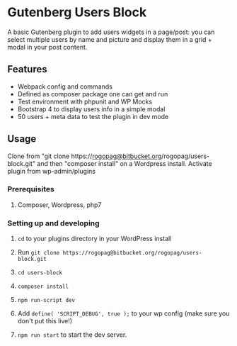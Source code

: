# Gutenberg Users Block

A basic Gutenberg plugin to add users widgets in a page/post: you can select multiple users by name and picture and display them in a grid + modal in your post content.

## Features

- Webpack config and commands
- Defined as composer package one can get and run
- Test environment with phpunit and WP Mocks
- Bootstrap 4 to display users info in a simple modal
- 50 users + meta data to test the plugin in dev mode

## Usage

Clone from "git clone https://rogopag@bitbucket.org/rogopag/users-block.git" and then "composer install" on a Wordpress install. Activate plugin from wp-admin/plugins

### Prerequisites

1. Composer, Wordpress, php7

### Setting up and developing

1. `cd` to your plugins directory in your WordPress install
1. Run `git clone https://rogopag@bitbucket.org/rogopag/users-block.git`
1. `cd users-block`
1. `composer install`
1. `npm run-script dev`

1. Add `define( 'SCRIPT_DEBUG', true );` to your wp config (make sure you don't put this live!)
1. `npm run start` to start the dev server.
